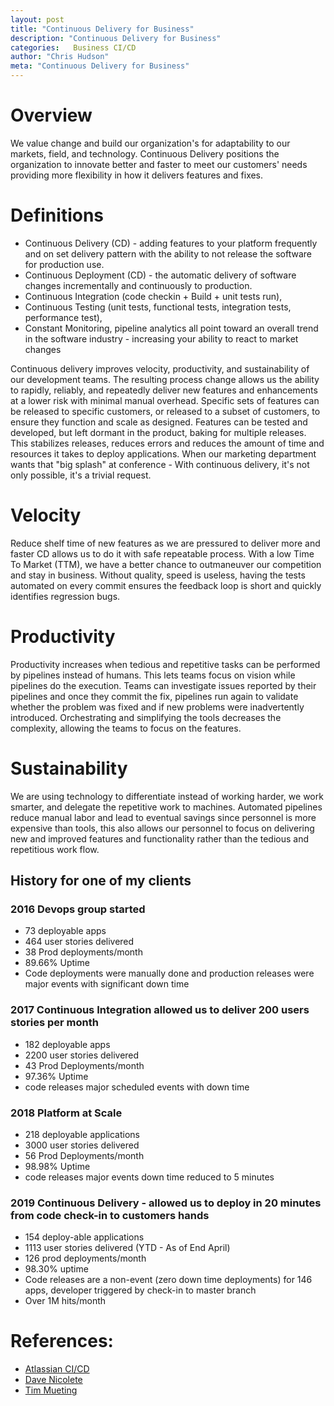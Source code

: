 ```yaml
--- 
layout: post
title: "Continuous Delivery for Business"
description: "Continuous Delivery for Business" 
categories:   Business CI/CD
author: "Chris Hudson"
meta: "Continuous Delivery for Business" 
---
```



# Overview
We value change and build our organization's for adaptability to our markets, field, and technology. 
Continuous Delivery positions the organization to innovate better and faster to meet our customers' needs providing more flexibility in how it delivers features and fixes. 

# Definitions
- Continuous Delivery (CD) - adding features to your platform frequently and on set delivery pattern with the ability to not release the software for production use.
- Continuous Deployment (CD) - the automatic delivery of software changes incrementally and continuously to production.  
- Continuous Integration (code checkin + Build + unit tests run), 
- Continuous Testing (unit tests, functional tests, integration tests, performance test), 
- Constant Monitoring, 
pipeline analytics all point toward an overall trend in the software industry - increasing your ability to react to market changes

Continuous delivery improves velocity, productivity, and sustainability of our development teams. The resulting process change allows us the ability to rapidly, reliably, and repeatedly deliver new features and enhancements at a lower risk with minimal manual overhead. Specific sets of features can be released to specific customers, or released to a subset of customers, to ensure they function and scale as designed. Features can be tested and developed, but left dormant in the product, baking for multiple releases. This stabilizes releases, reduces errors and reduces the amount of time and resources it takes to deploy applications. When our marketing department wants that "big splash" at conference - With continuous delivery, it's not only possible, it's a trivial request.

# Velocity  
Reduce shelf time of new features as we are pressured to deliver more and faster CD allows us to do it with safe repeatable process. With a low Time To Market (TTM), we have a better chance to outmaneuver our competition and stay in business. Without quality, speed is useless, having the tests automated on every commit ensures the feedback loop is short and quickly identifies regression bugs.

# Productivity
Productivity increases when tedious and repetitive tasks can be performed by pipelines instead of humans. 
This lets teams focus on vision while pipelines do the execution. Teams can investigate issues reported by their pipelines and once they commit the fix, pipelines run again to validate whether the problem was fixed and if new problems were inadvertently introduced. Orchestrating and simplifying the tools decreases the complexity, allowing the teams to focus on the features. 

# Sustainability
We are using technology to differentiate instead of working harder, we work smarter, and delegate the repetitive work to machines. Automated pipelines reduce manual labor and lead to eventual savings since personnel is more expensive than tools, this also allows our personnel to focus on delivering new and improved features and functionality rather than the tedious and repetitious work flow. 

## History for one of my clients
### 2016 Devops group started
- 73 deployable apps
- 464 user stories delivered
- 38 Prod deployments/month
- 89.66% Uptime
- Code deployments were manually done and production releases were major events with significant down time

### 2017 Continuous Integration allowed us to deliver 200 users stories per month   
- 182 deployable apps
- 2200 user stories delivered 
- 43 Prod Deployments/month
- 97.36% Uptime 
- code releases major scheduled events with down time

### 2018 Platform at Scale 
- 218 deployable applications 
- 3000 user stories delivered 
- 56 Prod Deployments/month
- 98.98% Uptime 
- code releases major events down time reduced to 5 minutes

### 2019 Continuous Delivery - allowed us to deploy in 20 minutes from code check-in to customers hands
- 154 deploy-able applications
- 1113 user stories delivered (YTD - As of End April)
- 126 prod deployments/month
- 98.30% uptime
- Code releases are a non-event (zero down time deployments) for 146 apps, developer triggered by check-in to master branch
- Over 1M hits/month


# References:
- [Atlassian CI/CD](https://www.atlassian.com/continuous-delivery/principles/business-value)
- [Dave Nicolete](https://www.leadingagile.com/2017/11/whats-the-value-of-continuous-delivery/)
- [Tim Mueting](https://www.ca.com/en/blog-automation/the-real-business-value-of-continuous-delivery-automation.html)
